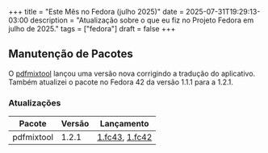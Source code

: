 +++
title = "Este Mês no Fedora (julho 2025)"
date = 2025-07-31T19:29:13-03:00
description = "Atualização sobre o que eu fiz no Projeto Fedora em julho de 2025."
tags = ["fedora"]
draft = false
+++

## Manutenção de Pacotes

O [pdfmixtool][pdfmixtool-src] lançou uma versão nova corrigindo a tradução do aplicativo. Também atualizei o pacote no Fedora 42 da versão 1.1.1 para a 1.2.1.

### Atualizações

| Pacote     | Versão | Lançamento                                           |
|------------|--------|------------------------------------------------------|
| pdfmixtool | 1.2.1  | [1.fc43][pdfmixtool-fc43], [1.fc42][pdfmixtool-fc42] |

[pdfmixtool-src]: https://src.fedoraproject.org/rpms/pdfmixtool
[pdfmixtool-fc43]: https://bodhi.fedoraproject.org/updates/FEDORA-2025-9804fb857c
[pdfmixtool-fc42]: https://bodhi.fedoraproject.org/updates/FEDORA-2025-c8c8cd206f
